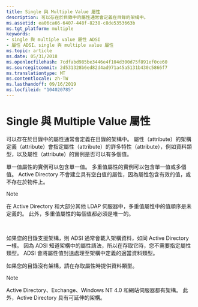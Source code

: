 ```yaml
---
title: Single 與 Multiple Value 屬性
description: 可以存在於目錄中的屬性通常會定義在目錄的架構中。
ms.assetid: ea06ca66-6407-448f-8238-c8de5353663b
ms.tgt_platform: multiple
keywords:
- single 與 multiple value 屬性 ADSI
- 屬性 ADSI、single 與 multiple value 屬性
ms.topic: article
ms.date: 05/31/2018
ms.openlocfilehash: 7cdfabd985be3446e4f104d300d75f891ef0ce60
ms.sourcegitcommit: 2d531328b6ed82d4ad971a45a5131b430c5866f7
ms.translationtype: MT
ms.contentlocale: zh-TW
ms.lasthandoff: 09/16/2019
ms.locfileid: "104020785"
---
```

# <a name="single-vs-multiple-value-attributes"></a>Single 與 Multiple Value 屬性

可以存在於目錄中的屬性通常會定義在目錄的架構中。 屬性（attribute）的架構定義（attribute）會指定屬性（attribute）的許多特性（attribute），例如資料類型，以及屬性（attribute）的實例是否可以有多個值。

單一值屬性的實例可以包含單一值。 多重值屬性的實例可以包含單一值或多個值。 Active Directory 不會建立具有空白值的屬性，因為屬性包含有效的值，或不存在於物件上。

> [!Note]  
> 在 Active Directory 和大部分其他 LDAP 伺服器中，多重值屬性中的值順序是未定義的。 此外，多重值屬性的每個值都必須是唯一的。

 

如果您的目錄支援架構，則 ADSI 通常會載入架構資料，如同 Active Directory 一樣。 因為 ADSI 知道架構中的屬性語法，所以在存取它時，您不需要指定屬性類型。 ADSI 會將屬性值封送處理至架構中定義的適當資料類型。

如果您的目錄沒有架構，請在存取屬性時提供資料類型。

> [!Note]  
> Active Directory、Exchange、Windows NT 4.0 和網站伺服器都有架構。 此外，Active Directory 具有可延伸的架構。

 

 

 




